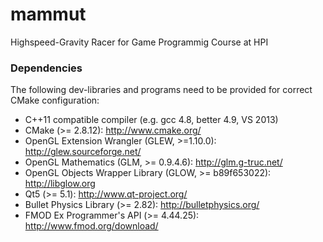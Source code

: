 mammut
======

Highspeed-Gravity Racer for Game Programmig Course at HPI

### Dependencies

The following dev-libraries and programs need to be provided for correct CMake configuration:

* C++11 compatible compiler (e.g. gcc 4.8, better 4.9, VS 2013)
* CMake (>= 2.8.12): http://www.cmake.org/
* OpenGL Extension Wrangler (GLEW, >=1.10.0): http://glew.sourceforge.net/
* OpenGL Mathematics (GLM, >= 0.9.4.6): http://glm.g-truc.net/
* OpenGL Objects Wrapper Library (GLOW, >= b89f653022): http://libglow.org
* Qt5 (>= 5.1): http://www.qt-project.org/
* Bullet Physics Library (>= 2.82): http://bulletphysics.org/
* FMOD Ex Programmer's API (>= 4.44.25): http://www.fmod.org/download/

 
